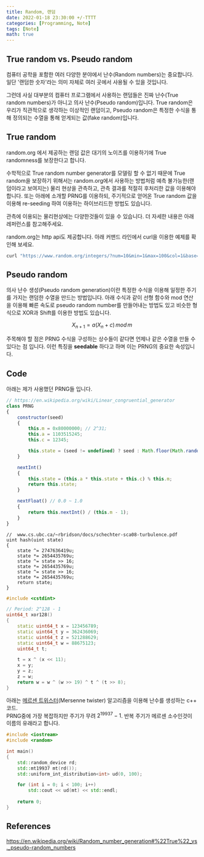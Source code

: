 ```yaml
---
title: Random, 랜덤
date: 2022-01-18 23:30:00 +/-TTTT
categories: [Programming, Note]
tags: [Note]  
math: true
---
```


## True random vs. Pseudo random

컴퓨터 공학을 포함한 여러 다양한 분야에서 난수(Random numbers)는 중요합니다. 일단 '랜덤한 숫자'라는 의미 자체로 여러 곳에서 사용될 수 있을 것입니다.  

그런데 사실 대부분의 컴퓨터 프로그램에서 사용하는 랜덤들은 진짜 난수(True random numbers)가 아니고 의사 난수(Pseudo random)입니다. True random은 우리가 직관적으로 생각하는 이상적인 랜덤이고, Pseudo random은 특정한 수식을 통해 정의되는 수열을 통해 얻게되는 값(fake random)입니다.

## True random

random.org 에서 제공하는 랜덤 값은 대기의 노이즈를 이용하기에 True randomness를 보장한다고 합니다.  

수학적으로 True random number generator를 모델링 할 수 없기 때문에 True random을 보장하기 위해서는 random.org에서 사용하는 방법처럼 예측 불가능한(랜덤이라고 보여지는) 물리 현상을 관측하고, 관측 결과를 적절히 후처리한 값을 이용해야 합니다. 또는 아래에 소개할 PRNG를 이용하되, 주기적으로 얻어온 True random 값을 이용해 re-seeding 하여 이용하는 하이브리드한 방법도 있습니다.  

관측에 이용되는 물리현상에는 다양한것들이 있을 수 있습니다. 더 자세한 내용은 아래 레퍼런스를 참고해주세요.  

random.org는 http api도 제공합니다. 아래 커맨드 라인에서 curl을 이용한 예제를 확인해 보세요.  

```bash
curl "https://www.random.org/integers/?num=10&min=1&max=100&col=1&base=10&format=plain&rnd=new"
```

## Pseudo random

의사 난수 생성(Pseudo random generation)이란 특정한 수식을 이용해 일정한 주기를 가지는 랜덤한 수열을 만드는 방법입니다. 아래 수식과 같이 선형 함수와 mod 연산을 이용해 빠른 속도로 pseudo random number를 만들어내는 방법도 있고 비슷한 형식으로 XOR과 Shift를 이용한 방법도 있습니다.

$$ X_{n+1} = a(X_n + c)\,mod\,m $$  

주목해야 할 점은 PRNG 수식을 구성하는 상수들이 같다면 언제나 같은 수열을 만들 수 있다는 점 입니다. 이런 특징을 __seedable__ 하다고 하며 이는 PRNG의 중요한 속성입니다.  

## Code

아래는 제가 사용했던 PRNG들 입니다.

```javascript
// https://en.wikipedia.org/wiki/Linear_congruential_generator 
class PRNG 
{
    constructor(seed)
    {
        this.m = 0x80000000; // 2^31;
        this.a = 1103515245;
        this.c = 12345;

        this.state = (seed != undefined) ? seed : Math.floor(Math.random() * (this.m - 1));
    }

    nextInt()
    {
        this.state = (this.a * this.state + this.c) % this.m;
        return this.state;
    }

    nextFloat() // 0.0 ~ 1.0
    {
        return this.nextInt() / (this.m - 1);
    }
}
```

```hlsl
//  www.cs.ubc.ca/~rbridson/docs/schechter-sca08-turbulence.pdf
uint hash(uint state)
{
	state ^= 2747636419u;
	state *= 2654435769u;
	state ^= state >> 16;
	state *= 2654435769u;
	state ^= state >> 16;
	state *= 2654435769u;
	return state;
}
```

```c++
#include <cstdint>

// Period: 2^128 - 1
uint64_t xor128()
{
    static uint64_t x = 123456789;
    static uint64_t y = 362436069;
    static uint64_t z = 521288629;
    static uint64_t w = 88675123;
    uint64_t t;

    t = x ^ (x << 11);
    x = y;
    y = z;
    z = w;
    return w = w ^ (w >> 19) ^ t ^ (t >> 8);
}
```

아래는 [메르센 트위스터](https://en.wikipedia.org/wiki/Mersenne_Twister)(Mersenne twister) 알고리즘을 이용해 난수를 생성하는 c++ 코드.  
PRNG중에 가장 복잡하지만 주기가 무려 $2^{19937} - 1$. 반복 주기가 메르센 소수인것이 이름의 유래라고 합니다.

```c++
#include <iostream>
#include <random>

int main()
{
    std::random_device rd;
    std::mt19937 mt(rd());
    std::uniform_int_distribution<int> ud(0, 100);

    for (int i = 0; i < 100; i++)
        std::cout << ud(mt) << std::endl;
    
    return 0;
}
```

## References

<https://en.wikipedia.org/wiki/Random_number_generation#%22True%22_vs._pseudo-random_numbers>